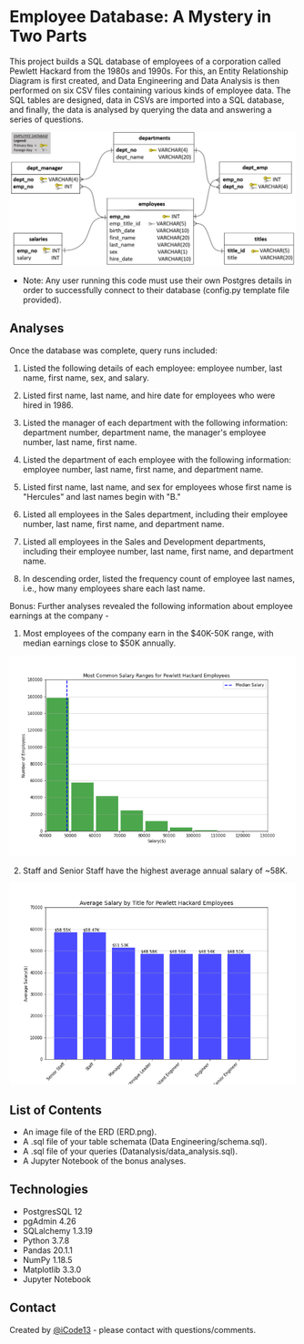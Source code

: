 # Employee Database: A Mystery in Two Parts
This project builds a SQL database of employees of a corporation called Pewlett Hackard from the 1980s and 1990s. For this, an Entity Relationship Diagram is first created, and Data Engineering and Data Analysis is then performed on six CSV files containing various kinds of employee data. The SQL tables are designed, data in CSVs are imported into a SQL database, and finally, the data is analysed by querying the data and answering a series of questions.

![Entity Relationship Diagram](./EmployeeSQL/ERD.png)

* Note: Any user running this code must use their own Postgres details in order to successfully connect to their database (config.py template file provided).

## Analyses
Once the database was complete, query runs included:

1. Listed the following details of each employee: employee number, last name, first name, sex, and salary.

2. Listed first name, last name, and hire date for employees who were hired in 1986.

3. Listed the manager of each department with the following information: department number, department name, the manager's employee number, last name, first name.

4. Listed the department of each employee with the following information: employee number, last name, first name, and department name.

5. Listed first name, last name, and sex for employees whose first name is "Hercules" and last names begin with "B."

6. Listed all employees in the Sales department, including their employee number, last name, first name, and department name.

7. Listed all employees in the Sales and Development departments, including their employee number, last name, first name, and department name.

8. In descending order, listed the frequency count of employee last names, i.e., how many employees share each last name.


Bonus: Further analyses revealed the following information about employee earnings at the company -

1. Most employees of the company earn in the $40K-50K range, with median earnings close to $50K annually.

![Most Common Salary Ranges](./EmployeeSQL/Common_Salary_Ranges.png)

2. Staff and Senior Staff have the highest average annual salary of ~58K.

![Average Salary by Title](./EmployeeSQL/Average_Salary_by_Title.png)


## List of Contents
* An image file of the ERD (ERD.png).
* A .sql file of your table schemata (Data Engineering/schema.sql).
* A .sql file of your queries (Datanalysis/data_analysis.sql).
* A Jupyter Notebook of the bonus analyses.

## Technologies
* PostgresSQL 12
* pgAdmin 4.26
* SQLalchemy 1.3.19
* Python 3.7.8
* Pandas 20.1.1
* NumPy 1.18.5
* Matplotlib 3.3.0
* Jupyter Notebook

## Contact
Created by [@iCode13](https://github.com/iCode13) - please contact with questions/comments.
